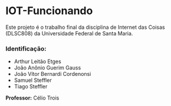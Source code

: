 # IOT-Funcionando

Este projeto é o trabalho final da disciplina de Internet das Coisas (DLSC808) da Universidade Federal de Santa Maria.

### Identificação:

- Arthur Leitão Etges
- João Anônio Guerim Gauss
- João Vítor Bernardi Cordenonsi
- Samuel Steffler
- Tiago Steffler

**Professor:** Célio Trois
